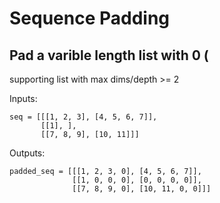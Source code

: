# Sequence Padding

## Pad a varible length list with 0 (

supporting list with max dims/depth >= 2

Inputs:
```
seq = [[[1, 2, 3], [4, 5, 6, 7]],
       [[1], ],
       [[7, 8, 9], [10, 11]]]
```

Outputs:
```
padded_seq = [[[1, 2, 3, 0], [4, 5, 6, 7]],
              [[1, 0, 0, 0], [0, 0, 0, 0]],
              [[7, 8, 9, 0], [10, 11, 0, 0]]]
```
